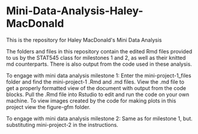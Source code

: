 # Mini-Data-Analysis-Haley-MacDonald
This is the repository for Haley MacDonald's Mini Data Analysis 


The folders and files in this repository contain the edited Rmd files provided to us by the STAT545 class for milestones 1 and 2, as well as their knitted md counterparts. There is also output from the code used in these analysis. 

To engage with mini data analysis milestone 1:
  Enter the mini-project-1_files folder and find the mini-project-1 .Rmd and .md files. View the .md file to get a properly formatted view of the document with output from the code blocks. Pull the .Rmd file into Rstudio to edit and run the code on your own machine. To view images created by the code for making plots in this project view the figure-gfm folder. 

To engage with mini data analysis milestone 2:
    Same as for milestone 1, but. substituting mini-project-2 in the instructions. 
    
